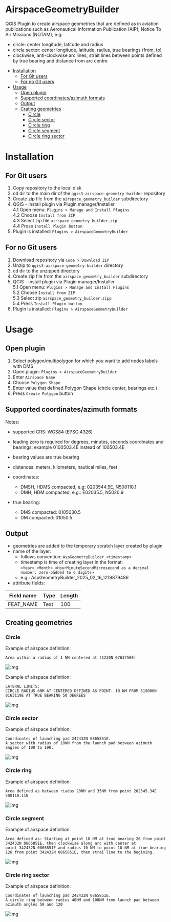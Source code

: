 # AirspaceGeometryBuilder

QGIS Plugin to create airspace geometries that are defined as in aviation publications such as Aeronautical Information Publication (AIP), Notice To Air Missions (NOTAM), e.g:
* circle: center longitude, latitude and radius
* circle sector: center longitude, latitude, radius, true bearings (from, to)
* clockwise, anti-clockwise arc lines, strait lines between points defined by true bearing and distance from arc centre

- [Installation](#installation)
  - [For Git users](#git_user)
  - [For no Git users](#no_git_user)
- [Usage](#usage)
  - [Open plugin](#open_plugin)
  - [Supported coordinates/azimuth formats](#supported_formats)
  - [Output](#output)
  - [Crating geometries](#creating_geometries)
    - [Circle](#circle)
    - [Circle sector](#circle_sector)
    - [Circle ring](#circle_ring)
    - [Circle segment](#circle_segment)
    - [Circle ring sector](#circle_ring_sector)

# Installation <a name=installation>

## For Git users <a name=git_user>

1. Copy repository to the local disk
2. cd dir to the main dir of the `qgis3-airspace-geometry-builder` repository
3. Create zip file from the `airspace_geometry_builder` subdirectory
4. QGIS - install plugin via Plugin manager/Installer  
   4.1 Open menu: `Plugins > Manage and Install Plugins`  
   4.2 Choose `Install from ZIP`  
   4.3 Select zip file `airspace_geometry_builder.zip`  
   4.4 Press `Install Plugin button` 
5. Plugin is installed: `Plugins > AirspaceGeometryBuilder`

## For no Git users <a name=no_git_user>

1. Download repository via `Code > Download ZIP`
2. Unzip to `qgis3-airspace-geometry-builder` directory
3. cd dir to the unzipped directory
4. Create zip file from the `airspace_geometry_builder` subdirectory
5. QGIS - install plugin via Plugin manager/Installer  
   5.1 Open menu: `Plugins > Manage and Install Plugins`   
   5.2 Choose `Install from ZIP`  
   5.3 Select zip `airspace_geometry_builder.zipp`  
   5.4 Press `Install Plugin button`  
6. Plugin is installed: `Plugins > AirspaceGeometryBuilder`

# Usage <a name=usage>

## Open plugin <a name=open_plugin>

1. Select polygon/multipolygon for which you want to add nodes labels with DMS
2. Open plugin: `Plugins > AirspaceGeometryBuilder`
3. Enter `Airspace Name`
4. Choose `Polygon Shape`
5. Enter value that defined Polygon Shape (circle center, bearings etc.)
6. Press `Create Polygon` button

## Supported coordinates/azimuth formats <a name=supported_formats>

Notes:
* supported CRS: WGS84 (EPSG:4326)
* leading zero is required for degrees, minutes, seconds coordinates and bearings: example 0100503.4E instead of 100503.4E
* bearing values are true bearing
* distances: meters, kilometers, nautical miles, feet

* coordinates:
  * DMSH, HDMS compacted, e.g: 0203544.5E, N500110.1
  * DMH, HDM compacted, e.g.: E02035.5, N5020.9
* true bearing:
  * DMS compacted: 0105030.5
  * DM compacted: 01050.5

## Output <a name=output>

* geometries are added to the temporary scratch layer created by plugin
* name of the layer: 
  * follows convention: `AspGeometryBuilder_<timestamp>`
  * timestamp is time of creating layer in the format: `<Year>_<Month>_<HourMinuteSecondMicrosecond as a decimal number, zero-padded to 6 digits>`
  * e.g.: AspGeometryBuilder_2025_02_16_1219879486
* attribute fields:

| Field name  | Type |Length|
| ----------- |------|------|
| FEAT_NAME    | Text | 100 |

## Creating geometries <a name=creating_geometries>

### Circle <a name=circle>

Example of airspace definition:
```
Area within a radius of 1 NM centered at (1230N 0763750E)
```

![img](img//circle.png)

Example of airspace definition:
```
LATERAL LIMITS:
CIRCLE RADIUS 6NM AT CENTERED DEFINED AS POINT: 10 NM FROM 515006N 0163119E AT TRUE BEARING 50 DEGREES
```
![img](img//circle_center_offset.png)

### Circle sector <a name=circle_sector>

Example of airspace definition:

```
Coordinates of launching pad 242432N 0865851E.
A sector with radius of 10NM from the launch pad between azimuth angles of 100 to 190.
```

![img](img//circle_sector.png)

### Circle ring <a name=circle_ring>

Example of airspace definition:

```
Area defined as between riadus 20NM and 35NM from point 202545.34E 500110.11N
```

![img](img//circle_ring.png)

### Circle segment <a name=circle_segment>

Example of airspace definition:
```
Area defined as: Starting at point 10 NM at true bearing 26 from point 342432N 0865851E, then clockwise along arc with center at 
point 342432N 0865851E and radius 10 NM to point 10 NM at true bearing 126 from point 342432N 0865851E, then strai line to the begining.
```

![img](img//circle_segment.png)

### Circle ring sector <a name=circle_ring_sector>

Example of airspace definition:
```
Coordinates of launching pad 242432N 0865851E.
A circle ring between radius 40NM and 100NM from launch pad between azimuth angles 50 and 120 
```
![img](img//circle_ring_sector.png)